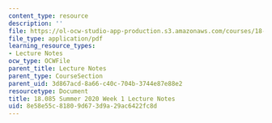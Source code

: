 ```yaml
---
content_type: resource
description: ''
file: https://ol-ocw-studio-app-production.s3.amazonaws.com/courses/18-085-computational-science-and-engineering-i-summer-2020/8e58e55c81809d673d9a29ac6422fc8d_MIT18_085Summer20_lec_w1.pdf
file_type: application/pdf
learning_resource_types:
- Lecture Notes
ocw_type: OCWFile
parent_title: Lecture Notes
parent_type: CourseSection
parent_uid: 3d867acd-8a66-c40c-704b-3744e87e88e2
resourcetype: Document
title: 18.085 Summer 2020 Week 1 Lecture Notes
uid: 8e58e55c-8180-9d67-3d9a-29ac6422fc8d
---
```

